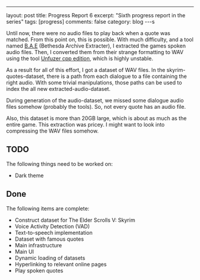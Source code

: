 ---
layout: post
title: Progress Report 6
excerpt: "Sixth progress report in the series"
tags: [progress]
comments: false
category: blog
---s

Until now, there were no audio files to play back when a quote was matched.
From this point on, this is possible.
With much difficulty, and a tool named [B.A.E](https://www.nexusmods.com/skyrimspecialedition/mods/974/) (Bethesda Archive Extracter),
I extracted the games spoken audio files.
Then, I converted them from their strange formatting to WAV using the tool [Unfuzer cpp edition](https://www.nexusmods.com/skyrim/mods/19242),
which is highly unstable.

As a result for all of this effort, I got a dataset of WAV files.
In the skyrim-quotes-dataset, there is a path from each dialogue to a file containing the right audio.
With some trivial manipulations, those paths can be used to index the all new extracted-audio-dataset.

During generation of the audio-dataset, we missed some dialogue audio files somehow (probably the tools).
So, not every quote has an audio file.

Also, this dataset is more than 20GB large, which is about as much as the entire game. This extraction was pricey.
I might want to look into compressing the WAV files somehow.


## TODO
The following things need to be worked on:
 * Dark theme

## Done
The following items are complete:
 * Construct dataset for The Elder Scrolls V: Skyrim
 * Voice Activity Detection (VAD)
 * Text-to-speech implementation
 * Dataset with famous quotes
 * Main infrastructure
 * Main UI
 * Dynamic loading of datasets
 * Hyperlinking to relevant online pages
 * Play spoken quotes